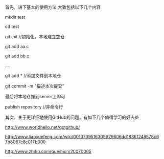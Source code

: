首先，讲下基本的使用方法,大致包括以下几个内容

mkdir test

cd test

git init   //初始化，本地建立空仓

git add aa.c

git add bb.c

....

git add *   //添加文件到本地仓

git commit -m "描述本次提交"

最后将本地仓推到server上即可

publish repository //非命令行



其次，关于更详细地使用GitHub的问题，有如下几个值得学习的好去处

http://www.worldhello.net/gotgithub/

http://www.liaoxuefeng.com/wiki/0013739516305929606dd18361248578c67b8067c8c017b000   

http://www.zhihu.com/question/20070065

